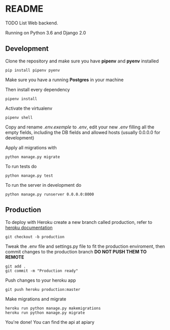 # README #

TODO List Web backend.

Running on Python 3.6 and Django 2.0

## Development ##

Clone the repository and make sure you have **pipenv** and **pyenv** installed

```
pip install pipenv pyenv
```

Make sure you have a running **Postgres** in your machine 

Then install every dependency

```
pipenv install
```

Activate the virtualenv

```
pipenv shell
```

Copy and rename *.env.exemple* to *.env*, edit your new *.env* filling all the empty fields, including the DB fields and allowed hosts (usually 0.0.0.0 for development)

Apply all migrations with

```
python manage.py migrate
```

To run tests do

```
python manage.py test
```

To run the server in development do
```
python manage.py runserver 0.0.0.0:8000 
```

## Production ##

To deploy with Heroku create a new branch called production, refer to [heroku documentation](https://devcenter.heroku.com/articles/deploying-python)

```
git checkout -b production
```

Tweak the .env file and settings.py file to fit the production enviroment, then commit changes to the production branch **DO NOT PUSH THEM TO REMOTE**
```
git add .
git commit -m "Production ready"
```

Push changes to your heroku app
```
git push heroku production:master
```

Make migrations and migrate
```
heroku run python manage.py makemigrations
heroku run python manage.py migrate 
```

You're done! You can find the api at apiary